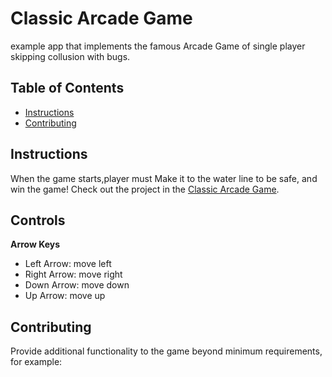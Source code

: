 # Classic Arcade Game
example app that implements the famous Arcade Game of single player skipping collusion with bugs.
## Table of Contents

- [Instructions](#instructions)
- [Contributing](#contributing)

## Instructions


When the game starts,player must Make it to the water line to be safe, and win the game!
Check out the project in the [Classic Arcade Game](https://setaek.github.io/Classic-Arcade-Game/).
## Controls
**Arrow Keys**
- Left Arrow: move left
- Right Arrow: move right
- Down Arrow: move down
- Up Arrow: move up




## Contributing

Provide additional functionality to the game beyond minimum requirements, for example:
